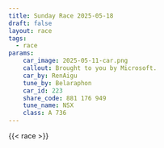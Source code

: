 ```yaml
---
title: Sunday Race 2025-05-18
draft: false
layout: race
tags:
  - race
params:
    car_image: 2025-05-11-car.png
    callout: Brought to you by Microsoft.
    car_by: RenAigu
    tune_by: Belaraphon
    car_id: 223
    share_code: 881 176 949
    tune_name: NSX
    class: A 736
---
```


{{< race >}}
